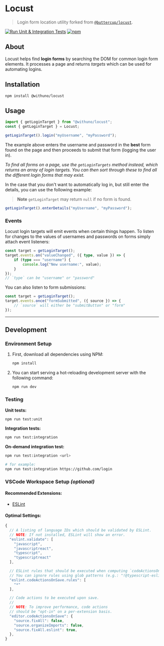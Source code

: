 # Locust

> Login form location utility forked from [`@buttercup/locust`](https://github.com/buttercup/locust).

[![Run Unit & Integration Tests](https://github.com/withuno/locust/actions/workflows/test.yml/badge.svg)](https://github.com/withuno/locust/actions/workflows/test.yml)
[![npm](https://img.shields.io/npm/v/@withuno/locust?color=blue)](https://www.npmjs.com/package/@withuno/locust)

## About

Locust helps find **login forms** by searching the DOM for common login form elements. It processes a page and returns _targets_ which can be used for automating logins.

## Installation

`npm install @withuno/locust`

## Usage

```ts
import { getLoginTarget } from "@withuno/locust";
const { getLoginTarget } = Locust;

getLoginTarget().login("myUsername", "myPassword");
```

The example above enters the username and password in the **best** form found on the page and then proceeds to submit that form (logging the user in).

_To find all forms on a page, use the `getLoginTargets` method instead, which returns an array of login targets. You can then sort through these to find all the different login forms that may exist._

In the case that you don't want to automatically log in, but still enter the details, you can use the following example:

> **Note**
> `getLoginTarget` may return `null` if no form is found.

```ts
getLoginTarget().enterDetails("myUsername", "myPassword");
```


### Events

Locust login targets will emit events when certain things happen. To listen for changes to the values of usernames and passwords on forms simply attach event listeners:

```ts
const target = getLoginTarget();
target.events.on("valueChanged", ({ type, value }) => {
    if (type === "username") {
        console.log("New username:", value);
    }
});
// `type` can be "username" or "password"
```

You can also listen to form submissions:

```ts
const target = getLoginTarget();
target.events.once("formSubmitted", ({ source }) => {
    // `source` will either be "submitButton" or "form"
});
```

---

## Development

### Environment Setup

1. First, download all dependencies using NPM:

   ```zsh
   npm install
   ```

2. You can start serving a hot-reloading development server with the following command:

   ```zsh
   npm run dev
   ```

### Testing

**Unit tests:**

```zsh
npm run test:unit
```

**Integration tests:**

```zsh
npm run test:integration
```

**On-demand integration test:**

```zsh
npm run test:integration <url>

# for example:
npm run test:integration https://github.com/login
```

### VSCode Workspace Setup _(optional)_

#### Recommended Extensions:

- [ESLint](https://marketplace.visualstudio.com/items?itemName=dbaeumer.vscode-eslint)

#### Optimal Settings:

```js
{
  // A listing of language IDs which should be validated by ESLint.
  // NOTE: If not installed, ESLint will show an error.
  "eslint.validate": [
    "javascript",
    "javascriptreact",
    "typescript",
    "typescriptreact"
  ],

  // ESLint rules that should be executed when computing `codeActionsOnSave`.
  // You can ignore rules using glob patterns (e.g.: "!@typescript-eslint/no-unsafe-assignment").
  "eslint.codeActionsOnSave.rules": [
    "*"
  ],

  // Code actions to be executed upon save.
  //
  // NOTE: To improve performance, code actions
  // should be "opt-in" on a per-extension basis.
  "editor.codeActionsOnSave": {
    "source.fixAll": false,
    "source.organizeImports": false,
    "source.fixAll.eslint": true,
  },
}
```
